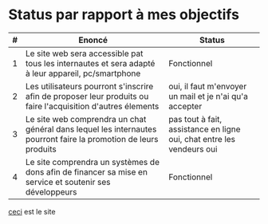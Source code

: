 # Status par rapport à mes objectifs

| # | Enoncé | Status |
|---|---|---|
|1|Le site web sera accessible pat tous les internautes et sera adapté à leur appareil, pc/smartphone|Fonctionnel|
|2|Les utilisateurs pourront s'inscrire afin de proposer leur produits ou faire l'acquisition d'autres élements|oui, il faut m'envoyer un mail et je n'ai qu'a accepter|
|3|Le site web comprendra un chat général dans lequel les internautes pourront faire la promotion de leurs produits|pas tout à fait, assistance en ligne oui, chat entre les vendeurs oui|
|4|Le site comprendra un systèmes de dons afin de financer sa mise en service et soutenir ses développeurs|Fonctionnel|

[ceci](https://edu-vente4you.odoo.com) est le site